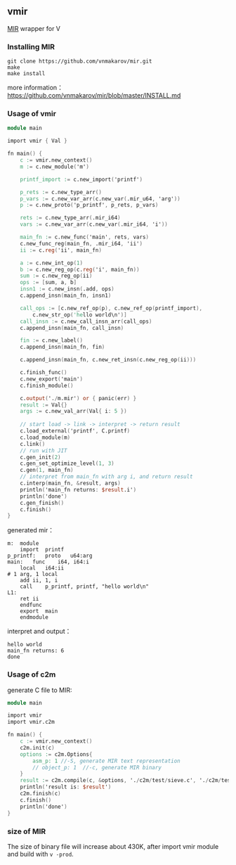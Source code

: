 ## vmir
[MIR](https://github.com/vnmakarov/mir) wrapper for V

### Installing MIR

```shell
git clone https://github.com/vnmakarov/mir.git
make
make install
```

more information：https://github.com/vnmakarov/mir/blob/master/INSTALL.md

### Usage of vmir

```v
module main

import vmir { Val }

fn main() {
	c := vmir.new_context()
	m := c.new_module('m')

	printf_import := c.new_import('printf')

	p_rets := c.new_type_arr()
	p_vars := c.new_var_arr(c.new_var(.mir_u64, 'arg'))
	p := c.new_proto('p_printf', p_rets, p_vars)

	rets := c.new_type_arr(.mir_i64)
	vars := c.new_var_arr(c.new_var(.mir_i64, 'i'))

	main_fn := c.new_func('main', rets, vars)
	c.new_func_reg(main_fn, .mir_i64, 'ii')
	ii := c.reg('ii', main_fn)

	a := c.new_int_op(1)
	b := c.new_reg_op(c.reg('i', main_fn))
	sum := c.new_reg_op(ii)
	ops := [sum, a, b]
	insn1 := c.new_insn(.add, ops)
	c.append_insn(main_fn, insn1)

	call_ops := [c.new_ref_op(p), c.new_ref_op(printf_import),
		c.new_str_op('hello world\n')]
	call_insn := c.new_call_insn_arr(call_ops)
	c.append_insn(main_fn, call_insn)

	fin := c.new_label()
	c.append_insn(main_fn, fin)

	c.append_insn(main_fn, c.new_ret_insn(c.new_reg_op(ii)))

	c.finish_func()
	c.new_export('main')
	c.finish_module()

	c.output('./m.mir') or { panic(err) }
	result := Val{}
	args := c.new_val_arr(Val{ i: 5 })
  
	// start load -> link -> interpret -> return result
	c.load_external('printf', C.printf)
	c.load_module(m)
	c.link()
	// run with JIT
	c.gen_init(2)
	c.gen_set_optimize_level(1, 3)
	c.gen(1, main_fn)
	// interpret from main_fn with arg i, and return result
	c.interp(main_fn, &result, args)
	println('main_fn returns: $result.i')
	println('done')
	c.gen_finish()
	c.finish()
}
```

generated mir：

```assembly
m:	module
	import	printf
p_printf:	proto	u64:arg
main:	func	i64, i64:i
	local	i64:ii
# 1 arg, 1 local
	add	ii, 1, i
	call	p_printf, printf, "hello world\n"
L1:
	ret	ii
	endfunc
	export	main
	endmodule

```

interpret and output：

```shell
hello world
main_fn returns: 6
done
```

### Usage of c2m

generate C file to MIR:

```v
module main

import vmir
import vmir.c2m

fn main() {
	c := vmir.new_context()
	c2m.init(c)
	options := c2m.Options{
		asm_p: 1 //-S, generate MIR text representation
		// object_p: 1  //-c, generate MIR binary
	}
	result := c2m.compile(c, &options, './c2m/test/sieve.c', './c2m/test/sieve.mir')
	println('result is: $result')
	c2m.finish(c)
	c.finish()
	println('done')
}

```

### size of MIR

The size of binary file will increase about 430K, after import vmir module and build with `v -prod`.
